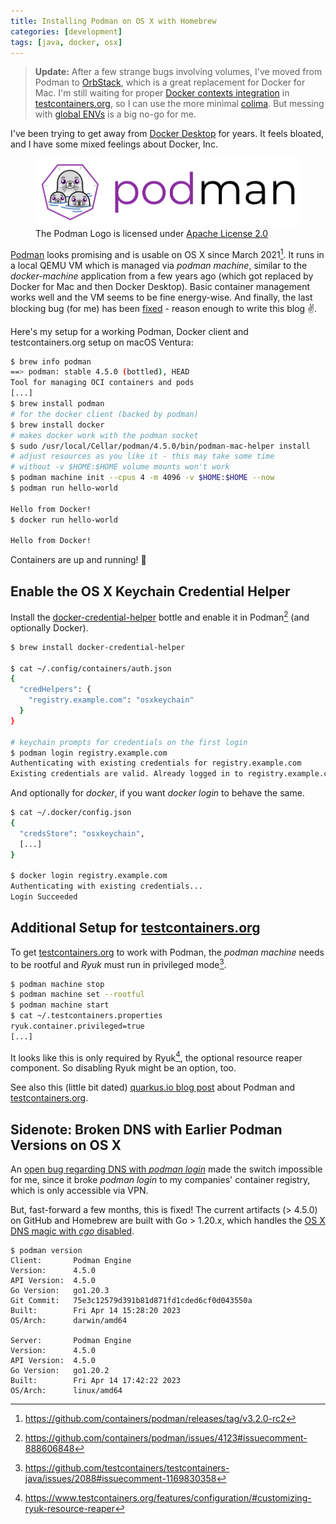 ```yaml
---
title: Installing Podman on OS X with Homebrew
categories: [development]
tags: [java, docker, osx]
---
```


> **Update:** After a few strange bugs involving volumes, I've moved from Podman to [OrbStack](https://orbstack.dev), which is a great replacement for Docker for Mac.
> I'm still waiting for proper [Docker contexts integration](https://github.com/testcontainers/testcontainers-java/issues/5837) in [testcontainers.org](https://testcontainers.org), so I can use the more minimal [colima](https://github.com/abiosoft/colima). But messing with [global ENVs](https://java.testcontainers.org/supported_docker_environment/#colima) is a big no-go for me.

I've been trying to get away from [Docker Desktop](https://www.docker.com/products/docker-desktop/) for years.
It feels bloated, and I have some mixed feelings about Docker, Inc.

<figure>
  <img src="/static/installing-podman-on-osx-with-homebrew/podman-logo-orig.png" alt="Podman Logo"/>
  <figcaption>The Podman Logo is licensed under <a href="https://github.com/containers/podman.io/blob/main/License">Apache License 2.0</a></figcaption>
</figure>

[Podman](https://podman.io/) looks promising and is usable on OS X since March 2021[^1].
It runs in a local QEMU VM which is managed via _podman machine_, similar to the _docker-machine_ application from a few years ago (which got replaced by Docker for Mac and then Docker Desktop).
Basic container management works well and the VM seems to be fine energy-wise.
And finally, the last blocking bug (for me) has been [fixed](#sidenote-broken-dns-with-earlier-podman-versions-on-os-x) - reason enough to write this blog ✌️.


Here's my setup for a working Podman, Docker client and testcontainers.org setup on macOS Ventura:

```sh
$ brew info podman
==> podman: stable 4.5.0 (bottled), HEAD
Tool for managing OCI containers and pods
[...]
$ brew install podman
# for the docker client (backed by podman)
$ brew install docker
# makes docker work with the podman socket
$ sudo /usr/local/Cellar/podman/4.5.0/bin/podman-mac-helper install
# adjust resources as you like it - this may take some time
# without -v $HOME:$HOME volume mounts won't work
$ podman machine init --cpus 4 -m 4096 -v $HOME:$HOME --now
$ podman run hello-world

Hello from Docker!
$ docker run hello-world

Hello from Docker!
```

Containers are up and running! 🎉

## Enable the OS X Keychain Credential Helper

Install the [docker-credential-helper](https://github.com/docker/docker-credential-helpers) bottle and enable it in Podman[^3] (and optionally Docker).

```sh
$ brew install docker-credential-helper

$ cat ~/.config/containers/auth.json
{
  "credHelpers": {
    "registry.example.com": "osxkeychain"
  }
}

# keychain prompts for credentials on the first login
$ podman login registry.example.com
Authenticating with existing credentials for registry.example.com
Existing credentials are valid. Already logged in to registry.example.com
```

And optionally for _docker_, if you want _docker login_ to behave the same.

```sh
$ cat ~/.docker/config.json
{
  "credsStore": "osxkeychain",
  [...]
}

$ docker login registry.example.com
Authenticating with existing credentials...
Login Succeeded
```


## Additional Setup for [testcontainers.org](https://testcontainers.org)

To get [testcontainers.org](https://testcontainers.org) to work with Podman, the _podman machine_ needs to be rootful and _Ryuk_ must run in privileged mode[^2].

```sh
$ podman machine stop
$ podman machine set --rootful
$ podman machine start
$ cat ~/.testcontainers.properties
ryuk.container.privileged=true
[...]
```

It looks like this is only required by Ryuk[^4], the optional resource reaper component.
So disabling Ryuk might be an option, too.

See also this (little bit dated) [quarkus.io blog post](https://quarkus.io/blog/quarkus-devservices-testcontainers-podman/) about Podman and [testcontainers.org](https://testcontainers.org).

## Sidenote: Broken DNS with Earlier Podman Versions on OS X

An [open bug regarding DNS with _podman login_](https://github.com/containers/podman/issues/16230) made the switch impossible for me, since it broke _podman login_ to my companies' container registry, which is only accessible via VPN.

But, fast-forward a few months, this is fixed!
The current artifacts (> 4.5.0) on GitHub and Homebrew are built with Go > 1.20.x, which handles the [OS X DNS magic with _cgo_ disabled](https://github.com/golang/go/issues/12524).

```text
$ podman version
Client:       Podman Engine
Version:      4.5.0
API Version:  4.5.0
Go Version:   go1.20.3
Git Commit:   75e3c12579d391b81d871fd1cded6cf0d043550a
Built:        Fri Apr 14 15:28:20 2023
OS/Arch:      darwin/amd64

Server:       Podman Engine
Version:      4.5.0
API Version:  4.5.0
Go Version:   go1.20.2
Built:        Fri Apr 14 17:42:22 2023
OS/Arch:      linux/amd64
```

[^1]: <https://github.com/containers/podman/releases/tag/v3.2.0-rc2>
[^2]: <https://github.com/testcontainers/testcontainers-java/issues/2088#issuecomment-1169830358>
[^3]: <https://github.com/containers/podman/issues/4123#issuecomment-888606848>
[^4]: <https://www.testcontainers.org/features/configuration/#customizing-ryuk-resource-reaper>
